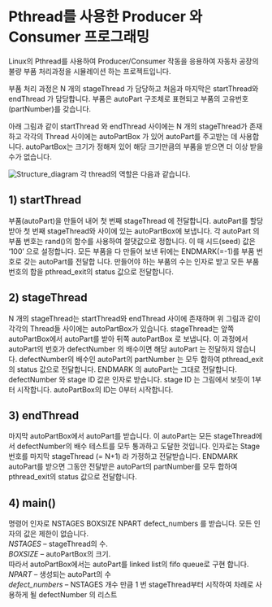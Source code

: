 
# Pthread를 사용한 Producer 와 Consumer 프로그래밍 

Linux의 Pthread를 사용하여 Producer/Consumer 작동을 응용하여 
자동차 공장의 불량 부품 처리과정을 시뮬레이션 하는 프로젝트입니다.  

부품 처리 과정은 N 개의 stageThread 가 담당하고 처음과 마지막은 startThread와 endThread 가 담당합니다. 
부품은 autoPart 구조체로 표현되고 부품의 고유번호(partNumber)를 갖습니다. 
  
 아래 그림과 같이 startThread 와 endThread 사이에는 N 개의 stageThread가 존재하고 각각의 Thread 사이에는 autoPartBox 가 있어 
 autoPart를 주고받는 데 사용합니다. autoPartBox는 크기가 정해져 있어 해당 크기만큼의 부품을 받으면 더 이상 받을 수가 없습니다.  
  
 ![Structure_diagram](./structure_diagram.jpg)
 각 thread의 역할은 다음과 같습니다.

## 1) startThread
부품(autoPart)을 만들어 내어 첫 번째 stageThread 에 전달합니다. autoPart를 할당받아 첫 번째 stageThread와 사이에 있는 autoPartBox에 보냅니다. 각 autoPart
의 부품 번호는 rand()의 함수를 사용하여 절댓값으로 정합니다. 이 때 시드(seed) 값은 ‘100’ 으로 설정합니다. 모든 부품을 다 만들어 보낸 뒤에는 ENDMARK(=-1)를 부품 번호로 갖는 autoPart를 전달합
니다. 만들어야 하는 부품의 수는 인자로 받고 모든 부품 번호의 합을 pthread_exit의 status 값으로 전달합니다. 
## 2) stageThread
N 개의 stageThread는 startThread와 endThread 사이에 존재하며 위 그림과
같이 각각의 Thread들 사이에는 autoPartBox가 있습니다. stageThread는 앞쪽
autoPartBox에서 autoPart를 받아 뒤쪽 autoPartBox 로 보냅니다. 이 과정에서
autoPart의 번호가 defectNumber 의 배수이면 해당 autoPart 는 전달하지 
않습니다. defectNumber의 배수인 autoPart의 partNumber 는 모두 합하여
pthread_exit의 status 값으로 전달합니다. ENDMARK 의 autoPart는 그대로 전달합니다. defectNumber 와 stage ID 값은
인자로 받습니다. stage ID 는 그림에서 보듯이 1부터 시작합니다. autoPartBox의
ID는 0부터 시작합니다. 
## 3) endThread
마지막 autoPartBox에서 autoPart를 받습니다. 이 autoPart는 모든
stageThread에서 defectNumber의 배수 테스트를 모두 통과하고
도달한 것입니다. 인자로는 Stage 번호를 마지막 stageThread (= N+1) 라 가정하고
전달받습니다. ENDMARK autoPart를 받으면 그동안 전달받은 autoPart의
partNumber를 모두 합하여 pthread_exit의 status 값으로 전달합니다. 
## 4) main()
명령어 인자로 NSTAGES BOXSIZE NPART defect_numbers 를 받습니다. 모든
인자의 값은 제한이 없습니다.  
*NSTAGES* – stageThread의 수.  
*BOXSIZE* – autoPartBox의 크기.  
따라서 autoPartBox에서는 autoPart를 linked list의 fifo queue로 구현 합니다.  
*NPART* – 생성되는 autoPart의 수  
*defect_numbers* – NSTAGES 개수 만큼 1 번 stageThread부터 시작하여 차례로
사용하게 될 defectNumber 의 리스트  
